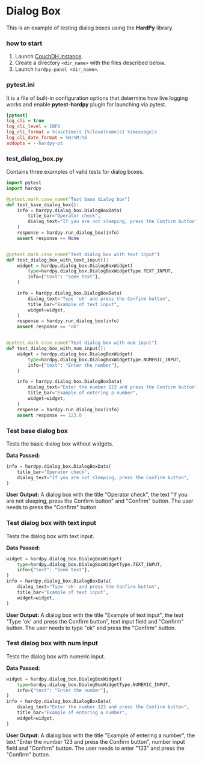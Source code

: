 # Dialog Box

This is an example of testing dialog boxes using the **HardPy** library.

### how to start

1. Launch [CouchDH instance](../documentation/database.md#couchdb-instance).
2. Create a directory `<dir_name>` with the files described below.
3. Launch `hardpy-panel <dir_name>`.

### pytest.ini

It is a file of built-in configuration options that determine how live logging works and
enable **pytest-hardpy** plugin for launching via pytest.

```ini
[pytest]
log_cli = true
log_cli_level = INFO
log_cli_format = %(asctime)s [%(levelname)s] %(message)s
log_cli_date_format = %H:%M:%S
addopts = --hardpy-pt
```

### test_dialog_box.py

Contains three examples of valid tests for dialog boxes.

```python
import pytest
import hardpy

@pytest.mark.case_name("Test base dialog box")
def test_base_dialog_box():
    info = hardpy.dialog_box.DialogBoxData(
        title_bar="Operator check",
        dialog_text="If you are not sleeping, press the Confirm button",
    )
    response = hardpy.run_dialog_box(info)
    assert response == None


@pytest.mark.case_name("Test dialog box with text input")
def test_dialog_box_with_text_input():
    widget = hardpy.dialog_box.DialogBoxWidget(
        type=hardpy.dialog_box.DialogBoxWidgetType.TEXT_INPUT,
        info={"text": "Some text"},
    )

    info = hardpy.dialog_box.DialogBoxData(
        dialog_text="Type 'ok' and press the Confirm button",
        title_bar="Example of text input",
        widget=widget,
    )
    response = hardpy.run_dialog_box(info)
    assert response == "ok"


@pytest.mark.case_name("Test dialog box with num input")
def test_dialog_box_with_num_input():
    widget = hardpy.dialog_box.DialogBoxWidget(
        type=hardpy.dialog_box.DialogBoxWidgetType.NUMERIC_INPUT,
        info={"text": "Enter the number"},
    )

    info = hardpy.dialog_box.DialogBoxData(
        dialog_text="Enter the number 123 and press the Confirm button",
        title_bar="Example of entering a number",
        widget=widget,
    )
    response = hardpy.run_dialog_box(info)
    assert response == 123.0
```

### Test base dialog box

Tests the basic dialog box without widgets.

**Data Passed:**
```python
info = hardpy.dialog_box.DialogBoxData(
    title_bar="Operator check",
    dialog_text="If you are not sleeping, press the Confirm button",
)
```
**User Output:**
A dialog box with the title "Operator check", the text "If you are not sleeping, press the Confirm button" and "Confirm" button. 
The user needs to press the "Confirm" button.

### Test dialog box with text input

Tests the dialog box with text input.

**Data Passed:**
```python
widget = hardpy.dialog_box.DialogBoxWidget(
    type=hardpy.dialog_box.DialogBoxWidgetType.TEXT_INPUT,
    info={"text": "Some text"},
)
info = hardpy.dialog_box.DialogBoxData(
    dialog_text="Type 'ok' and press the Confirm button",
    title_bar="Example of text input",
    widget=widget,
)
```
**User Output:**
A dialog box with the title "Example of text input", the text "Type 'ok' and press the Confirm button", text input field and "Confirm" button. 
The user needs to type "ok" and press the "Confirm" button.

### Test dialog box with num input

Tests the dialog box with numeric input.

**Data Passed:**
```python
widget = hardpy.dialog_box.DialogBoxWidget(
    type=hardpy.dialog_box.DialogBoxWidgetType.NUMERIC_INPUT,
    info={"text": "Enter the number"},
)
info = hardpy.dialog_box.DialogBoxData(
    dialog_text="Enter the number 123 and press the Confirm button",
    title_bar="Example of entering a number",
    widget=widget,
)
```
**User Output:**
A dialog box with the title "Example of entering a number", the text "Enter the number 123 and press the Confirm button", number input field and "Confirm" button. 
The user needs to enter "123" and press the "Confirm" button.